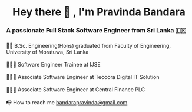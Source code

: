 <h1 align="center">Hey there 👋 , I'm Pravinda Bandara </h1>

###

<h3 align="left">A passionate Full Stack Software Engineer from Sri Lanka 🇱🇰</h3>

###

<p align="left">👨‍🎓 B.Sc. Engineering(Hons) graduated from Faculty of Engineering, University of Moratuwa, Sri Lanka<br><br>👨🏻‍💻 Software Engineer Trainee at IJSE<br><br>👨🏻‍💻 Associate Software Engineer at Tecoora Digital IT Solution<br><br>👨🏻‍💻 Associate Software Engineer at Central Finance PLC<br><br>📭 How to reach me <a href="mailto:bandarapravinda@gmail.com">bandarapravinda@gmail.com</a>
